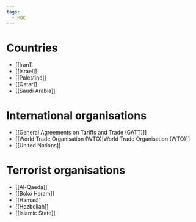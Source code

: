 ```yaml
---
tags:
  - MOC
---
```

# Countries
- [[Iran]]
- [[Israel]]
- [[Palestine]]
- [[Qatar]]
- [[Saudi Arabia]]

# International organisations
- [[General Agreements on Tariffs and Trade (GATT)]]
- [[World Trade Organisation (WTO)|World Trade Organisation (WTO)]]
- [[United Nations]]

# Terrorist organisations
- [[Al-Qaeda]]
- [[Boko Haram]]
- [[Hamas]]
- [[Hezbollah]]
- [[Islamic State]]
